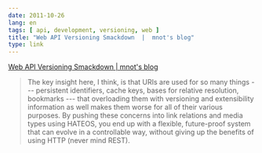 ```yaml
---
date: 2011-10-26
lang: en
tags: [ api, development, versioning, web ]
title: "Web API Versioning Smackdown  |  mnot's blog"
type: link
---
```


[Web API Versioning Smackdown  |  mnot's
blog](http://www.mnot.net/blog/2011/10/25/web_api_versioning_smackdown)

> The key insight here, I think, is that URIs are used for so many
> things --- persistent identifiers, cache keys, bases for relative
> resolution, bookmarks --- that overloading them with versioning and
> extensibility information as well makes them worse for all of their
> various purposes. By pushing these concerns into link relations and
> media types using HATEOS, you end up with a flexible, future-proof
> system that can evolve in a controllable way, without giving up the
> benefits of using HTTP (never mind REST).

